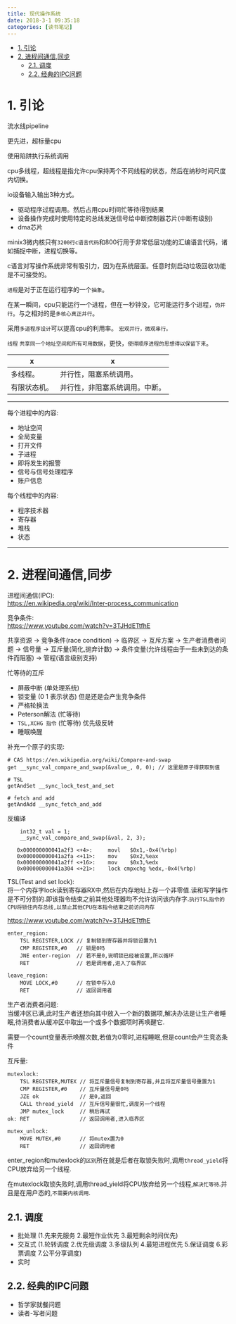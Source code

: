 ```yaml
---
title: 现代操作系统
date: 2018-3-1 09:35:18
categories: [读书笔记]
---
```


<!-- TOC -->

- [1. 引论](#1-引论)
- [2. 进程间通信,同步](#2-进程间通信同步)
    - [2.1. 调度](#21-调度)
    - [2.2. 经典的IPC问题](#22-经典的ipc问题)

<!-- /TOC -->

<a id="markdown-1-引论" name="1-引论"></a>
# 1. 引论

流水线pipeline

更先进，超标量cpu

使用陷阱执行系统调用

cpu多线程，超线程是指允许cpu保持两个不同线程的状态，然后在纳秒时间尺度内切换。

io设备输入输出3种方式。

* 驱动程序过程调用。然后占用cpu时间忙等待得到结果
* 设备操作完成时使用特定的总线发送信号给中断控制器芯片(中断有级别)
* dma芯片


minix3微内核只有`3200行c语言代码`和800行用于非常低层功能的汇编语言代码，诸如捕捉中断，进程切换等。

c语言对写操作系统非常有吸引力，因为在系统层面。任意时刻启动垃圾回收功能是不可接受的。


`进程`是对于正在运行程序的一个`抽象`。

在某一瞬间，cpu只能运行一个进程，但在一秒钟没，它可能运行多个进程，`伪并行`。与之相对的是`多核心真正并行`。

采用`多道程序设计`可以提高cpu的利用率。 `宏观并行，微观串行。`


`线程` `共享同一个地址空间和所有可用数据`，更快，`使得顺序进程的思想得以保留下来`。

x|x
-|-
多线程。|并行性，阻塞系统调用。
有限状态机。|并行性，非阻塞系统调用。中断。

---

每个进程中的内容:
* 地址空间
* 全局变量
* 打开文件
* 子进程
* 即将发生的报警
* 信号与信号处理程序
* 账户信息

每个线程中的内容:
* 程序技术器
* 寄存器
* 堆栈
* 状态

---


<a id="markdown-2-进程间通信同步" name="2-进程间通信同步"></a>
# 2. 进程间通信,同步

进程间通信(IPC):  
https://en.wikipedia.org/wiki/Inter-process_communication

竞争条件:  
https://www.youtube.com/watch?v=3TJHdETtfhE


共享资源 -> 竞争条件(race condition) -> 临界区 -> 互斥方案 -> 生产者消费者问题 -> 信号量 -> 互斥量(简化,抛弃计数) -> 条件变量(允许线程由于一些未到达的条件而阻塞) -> 管程(语言级别支持)

忙等待的互斥

* 屏蔽中断 (单处理系统)
* 锁变量 (0 1 表示状态) 但是还是会产生竞争条件
* 严格轮换法
* Peterson解法 (忙等待)
* `TSL,XCHG 指令` (忙等待)  优先级反转
* 睡眠唤醒


补充一个原子的实现:

```
# CAS https://en.wikipedia.org/wiki/Compare-and-swap
get __sync_val_compare_and_swap(&value_, 0, 0); // 这里是原子得获取到值

# TSL
getAndSet __sync_lock_test_and_set

# fetch and add
getAndAdd __sync_fetch_and_add

```

反编译
```
    int32_t val = 1;
    __sync_val_compare_and_swap(&val, 2, 3);

   0x000000000041a2f3 <+4>:     movl   $0x1,-0x4(%rbp)
   0x000000000041a2fa <+11>:    mov    $0x2,%eax
   0x000000000041a2ff <+16>:    mov    $0x3,%edx
   0x000000000041a304 <+21>:    lock cmpxchg %edx,-0x4(%rbp)
```

TSL(Test and set lock):  
将一个内存字lock读到寄存器RX中,然后在内存地址上存一个非零值.读和写字操作是不可分割的.即该指令结束之前其他处理器均不允许访问该内存字.`执行TSL指令的CPU将锁住内存总线,以禁止其他CPU在本指令结束之前访问内存`

https://www.youtube.com/watch?v=3TJHdETtfhE

```
enter_region:
    TSL REGISTER,LOCK // 复制锁到寄存器并将锁设置为1
    CMP REGISTER,#0   // 锁是0吗
    JNE enter-region  // 若不是0,说明锁已经被设置,所以循环
    RET               // 若是调用者,进入了临界区

leave_region:
    MOVE LOCK,#0      // 在锁中存入0
    RET               // 返回调用者
```


生产者消费者问题:  
当缓冲区已满,此时生产者还想向其中放入一个新的数据项,解决办法是让生产者睡眠,待消费者从缓冲区中取出一个或多个数据项时再唤醒它.

需要一个count变量表示唤醒次数,若值为0零时,进程睡眠,但是count会产生竞态条件

互斥量:

```
mutexlock:
    TSL REGISTER,MUTEX // 将互斥量信号复制到寄存器,并且将互斥量信号重置为1
    CMP REGISTER,#0    // 互斥量信号是0吗
    JZE ok             // 是0,返回
    CALL thread_yield  // 互斥信号量很忙,调度另一个线程
    JMP mutex_lock     // 稍后再试
ok: RET                // 返回调用者,进入临界区

mutex_unlock:
    MOVE MUTEX,#0      // 将mutex置为0
    RET                // 返回调用者
```

enter_region和mutexlock的`区别`所在就是后者在取锁失败时,调用`thread_yield`将CPU放弃给另一个线程.

在mutexlock取锁失败时,调用thread_yield将CPU放弃给另一个线程,`解决忙等待`.并且是在用户态的,`不需要内核调用`.



<a id="markdown-21-调度" name="21-调度"></a>
## 2.1. 调度
* 批处理 (1.先来先服务 2.最短作业优先 3.最短剩余时间优先)
* 交互式 (1.轮转调度 2.优先级调度 3.多级队列 4.最短进程优先 5.保证调度 6.彩票调度 7.公平分享调度)
* 实时

<a id="markdown-22-经典的ipc问题" name="22-经典的ipc问题"></a>
## 2.2. 经典的IPC问题

* 哲学家就餐问题
* 读者-写者问题

